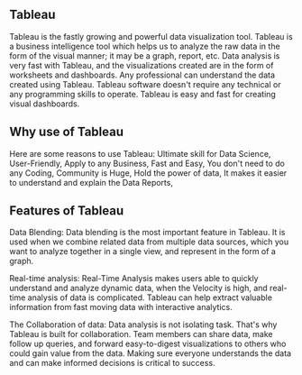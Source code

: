 ## Tableau ##       

Tableau is the fastly growing and powerful data visualization tool. 
Tableau is a business intelligence tool which helps us to analyze the raw data in the form of the visual manner; it may be a graph, report, etc.
Data analysis is very fast with Tableau, and the visualizations created are in the form of worksheets and dashboards. 
Any professional can understand the data created using Tableau.
Tableau software doesn't require any technical or any programming skills to operate. 
Tableau is easy and fast for creating visual dashboards.    

## Why use of Tableau ##   
  
Here are some reasons to use Tableau:
Ultimate skill for Data Science,
User-Friendly,
Apply to any Business,
Fast and Easy,
You don't need to do any Coding,
Community is Huge,
Hold the power of data,
It makes it easier to understand and explain the Data Reports,   
 
## Features of Tableau ##

Data Blending: Data blending is the most important feature in Tableau. It is used when we combine related data from multiple data sources, which you want to analyze together in a single view, and represent in the form of a graph.

Real-time analysis: Real-Time Analysis makes users able to quickly understand and analyze dynamic data, when the Velocity is high, and real-time analysis of data is complicated. Tableau can help extract valuable information from fast moving data with interactive analytics.

The Collaboration of data: Data analysis is not isolating task. That's why Tableau is built for collaboration. Team members can share data, make follow up queries, and forward easy-to-digest visualizations to others who could gain value from the data. Making sure everyone understands the data and can make informed decisions is critical to success.
